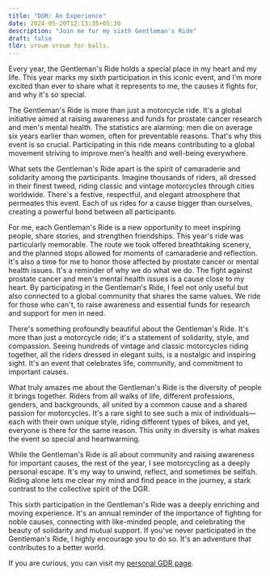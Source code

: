 ```yaml
---
title: "DGR: An Experience"
date: 2024-05-20T12:13:35+05:30
description: "Join me for my sixth Gentleman's Ride"
draft: false
tldr: vroum vroum for balls.
---
```


Every year, the Gentleman's Ride holds a special place in my heart and my life. This year marks my sixth participation in this iconic event, and I'm more excited than ever to share what it represents to me, the causes it fights for, and why it's so special.

The Gentleman's Ride is more than just a motorcycle ride. It's a global initiative aimed at raising awareness and funds for prostate cancer research and men's mental health. The statistics are alarming: men die on average six years earlier than women, often for preventable reasons. That's why this event is so crucial. Participating in this ride means contributing to a global movement striving to improve men's health and well-being everywhere.

What sets the Gentleman's Ride apart is the spirit of camaraderie and solidarity among the participants. Imagine thousands of riders, all dressed in their finest tweed, riding classic and vintage motorcycles through cities worldwide. There's a festive, respectful, and elegant atmosphere that permeates this event. Each of us rides for a cause bigger than ourselves, creating a powerful bond between all participants.

For me, each Gentleman's Ride is a new opportunity to meet inspiring people, share stories, and strengthen friendships. This year's ride was particularly memorable. The route we took offered breathtaking scenery, and the planned stops allowed for moments of camaraderie and reflection. It's also a time for me to honor those affected by prostate cancer or mental health issues. It's a reminder of why we do what we do. The fight against prostate cancer and men's mental health issues is a cause close to my heart. By participating in the Gentleman's Ride, I feel not only useful but also connected to a global community that shares the same values. We ride for those who can't, to raise awareness and essential funds for research and support for men in need.

There's something profoundly beautiful about the Gentleman's Ride. It's more than just a motorcycle ride; it's a statement of solidarity, style, and compassion. Seeing hundreds of vintage and classic motorcycles riding together, all the riders dressed in elegant suits, is a nostalgic and inspiring sight. It's an event that celebrates life, community, and commitment to important causes.

What truly amazes me about the Gentleman's Ride is the diversity of people it brings together. Riders from all walks of life, different professions, genders, and backgrounds, all united by a common cause and a shared passion for motorcycles. It's a rare sight to see such a mix of individuals—each with their own unique style, riding different types of bikes, and yet, everyone is there for the same reason. This unity in diversity is what makes the event so special and heartwarming.

While the Gentleman's Ride is all about community and raising awareness for important causes, the rest of the year, I see motorcycling as a deeply personal escape. It's my way to unwind, reflect, and sometimes be selfish. Riding alone lets me clear my mind and find peace in the journey, a stark contrast to the collective spirit of the DGR.

This sixth participation in the Gentleman's Ride was a deeply enriching and moving experience. It's an annual reminder of the importance of fighting for noble causes, connecting with like-minded people, and celebrating the beauty of solidarity and mutual support. If you've never participated in the Gentleman's Ride, I highly encourage you to do so. It's an adventure that contributes to a better world.

If you are curious, you can visit my [personal GDR page](https://gfolk.me/nthnbch).